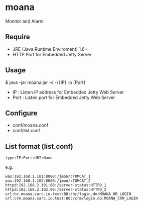 # moana
Monitor and Alarm

## Require

  * JRE (Java Runtime Enviroment) 1.6+ 
  * HTTP Port for Embedded Jetty Server


## Usage

  $ java -jar moana.jar -s -i [IP] -p [Port]
  
  * IP : Listen IP address for Embedded Jetty Web Server
  * Port : Listen port for Embedded Jetty Web Server
  
  
## Configure

  * conf/moana.conf
  * conf/list.conf
 

## List format (list.conf)

    type:IP:Port:URI:Name

e.g. 

    was:192.168.1.101:8080:/jmon/:TOMCAT_1
    was:192.168.1.102:8080:/jmon/:TOMCAT_2
    httpd:192.168.2.101:80:/server-status:HTTPD_1
    httpd:192.168.2.102:80:/server-status:HTTPD_2
    url:hr.moana.sarc.io.test:80:/hr/login.do:MOANA_HR_LOGIN
    url:crm.moana.sarc.io.test:80:/crm/login.do:MOANA_CRM_LOGIN
